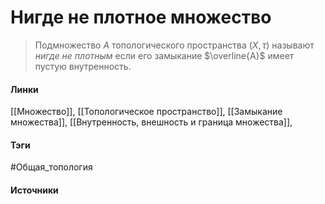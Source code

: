 # Нигде не плотное множество
>Подмножество $A$ топологического пространства $(X,\tau)$ называют *нигде не плотным* если его замыкание $\overline{A}$ имеет пустую внутренность.
#### Линки
 [[Множество]],
 [[Топологическое пространство]],
 [[Замыкание множества]],
 [[Внутренность, внешность и граница множества]],
#### Тэги
 #Общая_топология 
#### Источники

